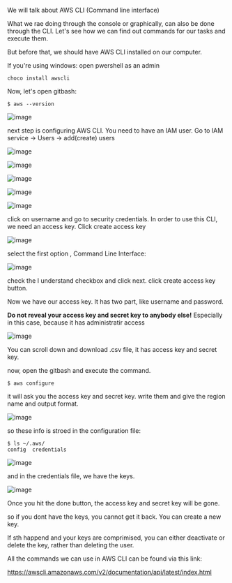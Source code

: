 We will talk about AWS CLI (Command line interface)

What we rae doing through the console or graphically, can also be done through the CLI. Let's see how we can find out commands for our tasks and execute them.

But before that, we should have AWS CLI installed on our computer. 

If you're using windows: open pwershell as an admin

```
choco install awscli
```

Now, let's open gitbash:

```
$ aws --version
```
![image](https://github.com/bengisugelin/DevOps/assets/113550043/2b7d7b70-60f7-49f6-afe0-f14531dcc452)

next step is configuring AWS CLI. You need to have an IAM user. Go to IAM service -> Users -> add(create) users

![image](https://github.com/bengisugelin/DevOps/assets/113550043/2c6b420e-9f7d-42de-9b44-8b00acf67da7)


![image](https://github.com/bengisugelin/DevOps/assets/113550043/3555742c-3626-4de8-82cf-84eb9e161b92)


![image](https://github.com/bengisugelin/DevOps/assets/113550043/f8cbf11c-0d8e-47fc-91ca-48c09e4eb0e1)


![image](https://github.com/bengisugelin/DevOps/assets/113550043/3ff444f4-725e-4c12-9cd0-f2fb76bda2f4)

![image](https://github.com/bengisugelin/DevOps/assets/113550043/895cc714-211d-4b97-8f63-91c1cb639284)


click on username and go to security credentials. In order to use this CLI, we need an access key. Click create access key

![image](https://github.com/bengisugelin/DevOps/assets/113550043/8d147ce3-a0cd-4e04-b59d-9f3036a568d6)

select the first option , Command Line Interface:

![image](https://github.com/bengisugelin/DevOps/assets/113550043/69dcbed5-a3d1-499f-a6e3-ea7dd239c44b)

check the I understand checkbox and click next. click create access key button.


Now we have our access key. It has two part, like username and password.

**Do not reveal your access key and secret key to anybody else!**  Especially in this case, because it has administratir access 

![image](https://github.com/bengisugelin/DevOps/assets/113550043/83b9b235-48bf-4967-b734-d99c1a026aa5)

You can scroll down and download .csv file, it has access key and secret key.

now, open the gitbash and execute the command.

```
$ aws configure
```

it will ask you the access key and secret key. write them and give the region name and output format.

![image](https://github.com/bengisugelin/DevOps/assets/113550043/573b3340-c4e7-488c-97ec-cb0dad3a68b5)

so these info is stroed in the configuration file:

```
$ ls ~/.aws/
config  credentials
```
![image](https://github.com/bengisugelin/DevOps/assets/113550043/0117e958-c110-44a5-b5c4-64a6318bcd8e)


and in the credentials file, we have the keys.


![image](https://github.com/bengisugelin/DevOps/assets/113550043/adc4aeee-c695-4dbb-a3e9-d3ecbda5a7b6)


Once you hit the done button, the access key and secret key will be gone.

so if you dont have the keys, you cannot get it back. You can create a new key. 

If sth happend and your keys are comprimised, you can either deactivate or delete the key, rather than deleting the user.


All the commands we can use in AWS CLI can be found via this link:

https://awscli.amazonaws.com/v2/documentation/api/latest/index.html








